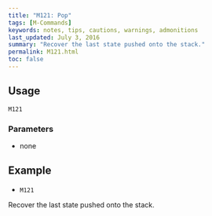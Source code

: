 ```yaml
---
title: "M121: Pop" 
tags: [M-Commands]
keywords: notes, tips, cautions, warnings, admonitions
last_updated: July 3, 2016
summary: "Recover the last state pushed onto the stack."
permalink: M121.html
toc: false
---
```



## Usage ##

`M121`


### Parameters ###
+ none

## Example ##

+ `M121`

Recover the last state pushed onto the stack.
